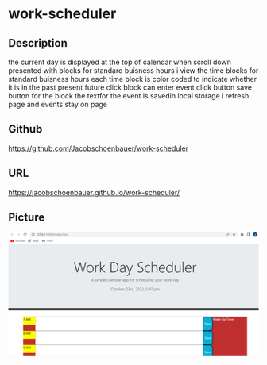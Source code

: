 # work-scheduler
## Description
the current day is displayed at the top of calendar
 when scroll down presented with blocks for standard buisness hours
i view the time blocks for standard buisness hours
each time block is color coded to indicate whether it is in the past present future
click block can enter event
click button save button for the block the textfor the event is savedin local storage
i refresh page and events stay on page
## Github
https://github.com/Jacobschoenbauer/work-scheduler
## URL
https://jacobschoenbauer.github.io/work-scheduler/
## Picture
![img](Assets/Screenshot%202022-10-23%20174835.png)